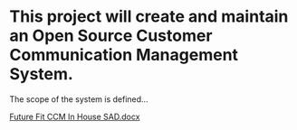 # This project will create and maintain an Open Source Customer Communication Management System.

The scope of the system is defined...

[Future Fit CCM In House SAD.docx](/.attachments/Future%20Fit%20CCM%20In%20House%20SAD-5af14a2a-28e2-4013-8c93-dc667a3c946f.docx)